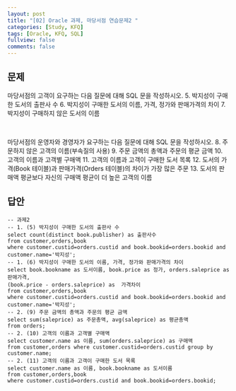 ```yaml
---
layout: post
title: "[02] Oracle 과제, 마당서점 연습문제2 "
categories: [Study, KFQ]
tags: [Oracle, KFQ, SQL]
fullview: false
comments: false
---
```


## 문제
마당서점의 고객이 요구하는 다음 질문에 대해 SQL 문을 작성하시오.
5. 박지성이 구매한 도서의 출판사 수
6. 박지성이 구매한 도서의 이름, 가격, 정가와 판매가격의 차이
7. 박지성이 구매하지 않은 도서의 이름

​

마당서점의 운영자와 경영자가 요구하는 다음 질문에 대해 SQL 문을 작성하시오.
8. 주문하지 않은 고객의 이름(부속질의 사용)
9. 주문 금액의 총액과 주문의 평균 금액
10. 고객의 이름과 고객별 구매액
11. 고객의 이름과 고객이 구매한 도서 목록
12. 도서의 가격(Book 테이블)과 판매가격(Orders 테이블)의 차이가 가장 많은 주문
13. 도서의 판매액 평균보다 자신의 구매액 평균이 더 높은 고객의 이름

## 답안
```
-- 과제2
-- 1. (5) 박지성이 구매한 도서의 출판사 수
select count(distinct book.publisher) as 출판사수 
from customer,orders,book
where customer.custid=orders.custid and book.bookid=orders.bookid and customer.name='박지성';
-- 1. (6) 박지성이 구매한 도서의 이름, 가격, 정가와 판매가격의 차이
select book.bookname as 도서이름, book.price as 정가, orders.saleprice as 판매가격,
(book.price - orders.saleprice) as  가격차이
from customer,orders,book
where customer.custid=orders.custid and book.bookid=orders.bookid and customer.name='박지성';
-- 2. (9) 주문 금액의 총액과 주문의 평균 금액
select sum(saleprice) as 주문총액, avg(saleprice) as 평균총액
from orders;
-- 2. (10) 고객의 이름과 고객별 구매액
select customer.name as 이름, sum(orders.saleprice) as 구매액
from customer,orders where customer.custid=orders.custid group by customer.name;
-- 2. (11) 고객의 이름과 고객이 구매한 도서 목록
select customer.name as 이름, book.bookname as 도서이름
from customer,orders,book 
where customer.custid=orders.custid and book.bookid=orders.bookid;
```